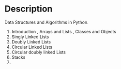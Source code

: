 # Description

Data Structures and Algorithms in Python.
1. Introduction , Arrays and Lists , Classes and Objects
2. Singly Linked Lists
3. Doubly Linked Lists
4. Circular Linked Lists
5. Circular doubly linked Lists
6. Stacks
7. 

